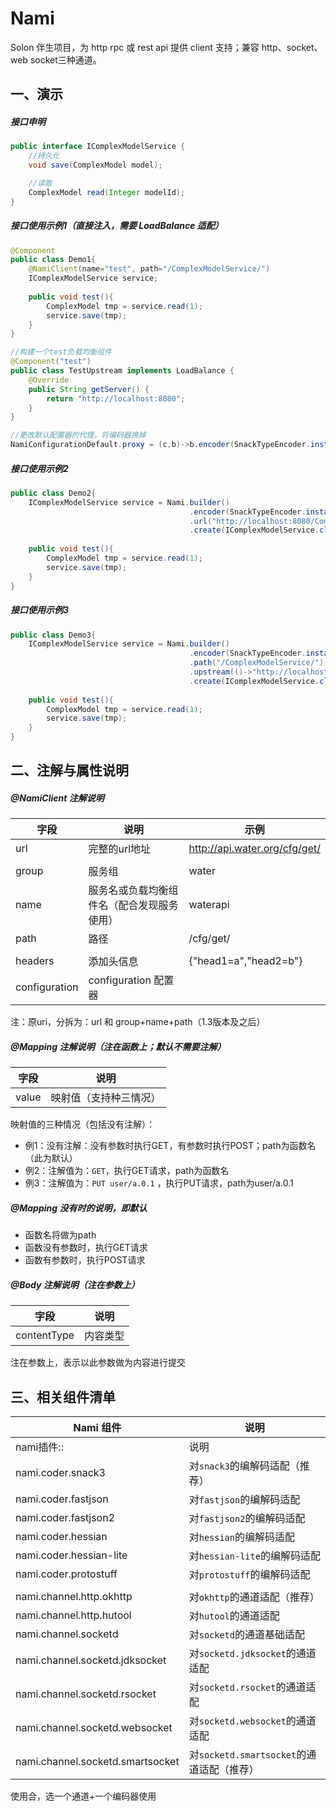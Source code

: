 # Nami

Solon 伴生项目，为 http rpc 或 rest api 提供 client 支持；兼容 http、socket、web socket三种通道。

## 一、演示

##### 接口申明

```java
public interface IComplexModelService {
    //持久化
    void save(ComplexModel model);

    //读取
    ComplexModel read(Integer modelId);
}
```


##### 接口使用示例1（直接注入，需要 LoadBalance 适配）

```java
@Component
public class Demo1{
    @NamiClient(name="test", path="/ComplexModelService/")
    IComplexModelService service;
    
    public void test(){
        ComplexModel tmp = service.read(1);
        service.save(tmp);
    }
}

//构建一个test负载均衡组件
@Component("test")
public class TestUpstream implements LoadBalance {
    @Override
    public String getServer() {
        return "http://localhost:8080";
    }
}

//更改默认配置器的代理，将编码器换掉
NamiConfigurationDefault.proxy = (c,b)->b.encoder(SnackTypeEncoder.instance);
```

##### 接口使用示例2

```java
public class Demo2{
    IComplexModelService service = Nami.builder()
                                        .encoder(SnackTypeEncoder.instance)
                                        .url("http://localhost:8080/ComplexModelService/")
                                        .create(IComplexModelService.class);
    
    public void test(){
        ComplexModel tmp = service.read(1);
        service.save(tmp);
    }
}
```

##### 接口使用示例3

```java
public class Demo3{
    IComplexModelService service = Nami.builder()
                                        .encoder(SnackTypeEncoder.instance)
                                        .path("/ComplexModelService/")
                                        .upstream(()->"http://localhost:8080")
                                        .create(IComplexModelService.class);
    
    public void test(){
        ComplexModel tmp = service.read(1);
        service.save(tmp);
    }
}
```

## 二、注解与属性说明

##### @NamiClient 注解说明

| 字段 | 说明 | 示例 |
| -------- | -------- | -------- |
| url     | 完整的url地址     | http://api.water.org/cfg/get/ |
| | | |
| group     | 服务组     | water |
| name     | 服务名或负载均衡组件名（配合发现服务使用）     | waterapi |
| path     | 路径     | /cfg/get/ |
| | | |
| headers     | 添加头信息     | {"head1=a","head2=b"} |
| configuration     | configuration 配置器     |  |

注：原uri，分拆为：url 和 group+name+path（1.3版本及之后）

##### @Mapping 注解说明（注在函数上；默认不需要注解）

| 字段 | 说明 | 
| -------- | -------- | 
| value     | 映射值（支持种三情况）     | 

映射值的三种情况（包括没有注解）：
* 例1：没有注解：没有参数时执行GET，有参数时执行POST；path为函数名（此为默认）
* 例2：注解值为：`GET`，执行GET请求，path为函数名
* 例3：注解值为：`PUT user/a.0.1` ，执行PUT请求，path为user/a.0.1

##### @Mapping 没有时的说明，即默认
* 函数名将做为path
* 函数没有参数时，执行GET请求
* 函数有参数时，执行POST请求

##### @Body 注解说明（注在参数上）

| 字段 | 说明 | 
| -------- | -------- | 
| contentType     | 内容类型     | 

注在参数上，表示以此参数做为内容进行提交


## 三、相关组件清单

| Nami 组件                          | 说明                              |
|----------------------------------|---------------------------------|
| nami插件::                         | 说明                              |
| nami.coder.snack3                | 对`snack3`的编解码适配（推荐）             |
| nami.coder.fastjson              | 对`fastjson`的编解码适配               |
| nami.coder.fastjson2             | 对`fastjson2`的编解码适配              |
| nami.coder.hessian               | 对`hessian`的编解码适配                |
| nami.coder.hessian-lite          | 对`hessian-lite`的编解码适配           |
| nami.coder.protostuff            | 对`protostuff`的编解码适配             |
|                                  |                                 |
| nami.channel.http.okhttp         | 对`okhttp`的通道适配（推荐）              |
| nami.channel.http.hutool         | 对`hutool`的通道适配                  |
| nami.channel.socketd             | 对`socketd`的通道基础适配               |
| nami.channel.socketd.jdksocket   | 对`socketd.jdksocket`的通道适配       |
| nami.channel.socketd.rsocket     | 对`socketd.rsocket`的通道适配         |
| nami.channel.socketd.websocket   | 对`socketd.websocket`的通道适配       |
| nami.channel.socketd.smartsocket | 对`socketd.smartsocket`的通道适配（推荐） |


使用合，选一个通道+一个编码器使用